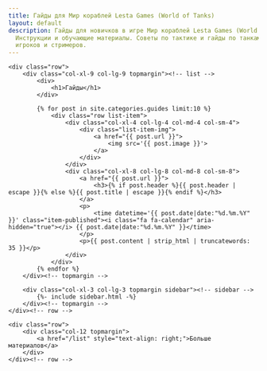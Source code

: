 ```yaml
---
title: Гайды для Мир кораблей Lesta Games (World of Tanks)
layout: default
description: Гайды для новичков в игре Мир кораблей Lesta Games (World of Tanks).
  Инструкции и обучающие материалы. Советы по тактике и гайды по танкам от профессиональных
  игроков и стримеров.
---
```


<div class="container-xl category-page">
	
    <div class="row">
        <div class="col-xl-9 col-lg-9 topmargin"><!-- list -->
			<div>
				<h1>Гайды</h1>
			</div>	
		
			{% for post in site.categories.guides limit:10 %} 
				<div class="row list-item">
					<div class="col-xl-4 col-lg-4 col-md-4 col-sm-4">
						<div class="list-item-img">
							<a href="{{ post.url }}">
								<img src='{{ post.image }}'>
							</a>
						</div>
					</div>
					<div class="col-xl-8 col-lg-8 col-md-8 col-sm-8">
						<a href="{{ post.url }}">
							<h3>{% if post.header %}{{ post.header | escape }}{% else %}{{ post.title | escape }}{% endif %}</h3>
						</a>
						<p>
							<time datetime='{{ post.date|date:"%d.%m.%Y" }}' class="item-published"><i class="fa fa-calendar" aria-hidden="true"></i> {{ post.date|date:"%d.%m.%Y" }}</time>
						</p>
						<p>{{ post.content | strip_html | truncatewords: 35 }}</p>
					</div>
				</div>
			{% endfor %}
		</div><!-- topmargin -->
	    
		<div class="col-xl-3 col-lg-3 topmargin sidebar"><!-- sidebar -->
			{%- include sidebar.html -%}
		</div><!-- topmargin -->
    </div><!-- row -->
	
	<div class="row">
        <div class="col-12 topmargin">
			<a href="/list" style="text-align: right;">Больше материалов</a>
		</div>
	</div><!-- row -->

</div><!-- container -->
